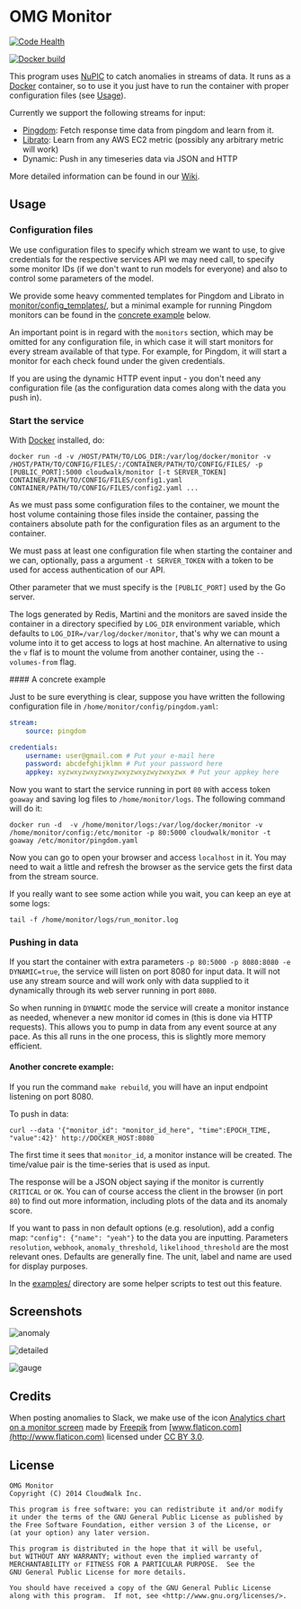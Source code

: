 # OMG Monitor

[![Code Health](https://landscape.io/github/cloudwalkio/omg-monitor/master/landscape.png)](https://landscape.io/github/cloudwalkio/omg-monitor/master)

[![Docker build](http://dockeri.co/image/cloudwalk/monitor)](https://registry.hub.docker.com/u/cloudwalk/monitor/)

This program uses [NuPIC] to catch anomalies in streams of data. It runs as a [Docker] container, so to use it you just have to run the container with proper configuration files (see [Usage](#usage)).

Currently we support the following streams for input:
* [Pingdom]: Fetch response time data from pingdom and learn from it.
* [Librato]: Learn from any AWS EC2 metric (possibly any arbitrary metric will work)
* Dynamic: Push in any timeseries data via JSON and HTTP

More detailed information can be found in our [Wiki].

## Usage

### Configuration files

We use configuration files to specify which stream we want to use, to give
credentials for the respective services API we may need call, to
specify some monitor IDs (if we don't want to run models for everyone)  and
also to control some parameters of the model.

We provide some heavy commented templates for Pingdom and Librato in [monitor/config_templates/], but
a minimal example for running Pingdom monitors can be found in the [concrete example](#concrete) below.

An important point is in regard with the `monitors` section, which may be omitted for any configuration file, in which case it will start monitors for every stream available of that type. For example, for Pingdom, it will start a monitor for each check found under the given credentials.

If you are using the dynamic HTTP event input - you don't need any configuration file (as the configuration data comes along with the data you push in).

### Start the service

With [Docker] installed, do:
```
docker run -d -v /HOST/PATH/TO/LOG_DIR:/var/log/docker/monitor -v /HOST/PATH/TO/CONFIG/FILES/:/CONTAINER/PATH/TO/CONFIG/FILES/ -p [PUBLIC_PORT]:5000 cloudwalk/monitor [-t SERVER_TOKEN] CONTAINER/PATH/TO/CONFIG/FILES/config1.yaml CONTAINER/PATH/TO/CONFIG/FILES/config2.yaml ...
```

As we must pass some configuration files to the container, we mount the host volume containing those files inside the container, passing the containers absolute path for the configuration files as an argument to the container.

We must pass at least one configuration file when starting the container and we can, optionally, pass a argument `-t SERVER_TOKEN` with a token to be used for access authentication of our API.

Other parameter that we must specify is the  `[PUBLIC_PORT]` used by the Go server.

The logs generated by Redis, Martini and the monitors are saved inside the container
in a directory specified by `LOG_DIR` environment variable, which defaults to
`LOG_DIR=/var/log/docker/monitor`, that's why we can mount a volume into it to
get access to logs at host machine. An alternative to using the `v` flaf is to
mount the volume from another container, using the `--volumes-from` flag.

<a name="concrete"/>
#### A concrete example

Just to be sure everything is clear, suppose you have written the following configuration file
in `/home/monitor/config/pingdom.yaml`:
```yaml
stream:
    source: pingdom

credentials:
    username: user@gmail.com # Put your e-mail here
    password: abcdefghijklmn # Put your password here
    appkey: xyzwxyzwxyzwxyzwxyzwxyzwyzwxyzwx # Put your appkey here
```
Now you want to start the service running in port `80` with access token `goaway`
and saving log files to `/home/monitor/logs`.
The following command will do it:
```
docker run -d  -v /home/monitor/logs:/var/log/docker/monitor -v /home/monitor/config:/etc/monitor -p 80:5000 cloudwalk/monitor -t goaway /etc/monitor/pingdom.yaml
```

Now you can go to open your browser and access `localhost` in it. You may need to
wait a little and refresh the browser as the service gets the first data from the stream source.

If you really want to see some action while you wait, you can keep an eye at some logs:
```
tail -f /home/monitor/logs/run_monitor.log
```

### Pushing in data

If you start the container with extra parameters `-p 80:5000 -p 8080:8080 -e DYNAMIC=true`,
the service will listen on port 8080 for input data. It will not use any stream
source and will work only with data supplied to it dynamically through its web
server running in port `8080`.

So when running in `DYNAMIC` mode the service will create a monitor instance as
needed, whenever a new monitor id comes in (this is done via HTTP requests).
This allows you to pump in data from any event source at any pace.
As this all runs in the one process, this is slightly more memory efficient.

#### Another concrete example:

If you run the command `make rebuild`, you will have an input endpoint listening on port 8080.

To push in data:

```
curl --data '{"monitor_id": "monitor_id_here", "time":EPOCH_TIME, "value":42}' http://DOCKER_HOST:8080
```
The first time it sees that `monitor_id`, a monitor instance will be created.
The time/value pair is the time-series that is used as input.

The response will be a JSON object saying if the monitor is currently `CRITICAL` or `OK`.
You can of course access the client in the browser (in port `80`) to find out more information,
including plots of the data and its anomaly score.

If you want to pass in non default options (e.g. resolution), add a config map:
`"config": {"name": "yeah"}` to the data you are inputting. Parameters `resolution`, `webhook`, `anomaly_threshold`, `likelihood_threshold` are the
most relevant ones. Defaults are generally fine. The unit, label and name are used for display purposes.

In the [examples/] directory are some helper scripts to test out this feature.

## Screenshots

![anomaly](https://rawgithub.com/cloudwalkio/omg-monitor/master/docs/images/anomaly.png)

![detailed](https://rawgithub.com/cloudwalkio/omg-monitor/master/docs/images/detailed.png)

![gauge](https://rawgithub.com/cloudwalkio/omg-monitor/master/docs/images/gauge.png)

## Credits

When posting anomalies to Slack, we make use of the icon [Analytics chart on a monitor screen](http://www.flaticon.com/free-icon/analytics-chart-on-a-monitor-screen_35943) made by [Freepik](http://www.freepik.com) from [www.flaticon.com](http://www.flaticon.com) licensed under [CC BY 3.0](http://creativecommons.org/licenses/by/3.0/).

## License
```
OMG Monitor
Copyright (C) 2014 CloudWalk Inc.

This program is free software: you can redistribute it and/or modify
it under the terms of the GNU General Public License as published by
the Free Software Foundation, either version 3 of the License, or
(at your option) any later version.

This program is distributed in the hope that it will be useful,
but WITHOUT ANY WARRANTY; without even the implied warranty of
MERCHANTABILITY or FITNESS FOR A PARTICULAR PURPOSE.  See the
GNU General Public License for more details.

You should have received a copy of the GNU General Public License
along with this program.  If not, see <http://www.gnu.org/licenses/>.

```
[Wiki]:https://github.com/cloudwalkio/omg-monitor/wiki
[NuPIC]:https://github.com/numenta/nupic
[Docker]:https://www.docker.io/
[Pingdom]:https://www.pingdom.com/
[Librato]:https://metrics.librato.com/
[monitor/config_templates/]:monitor/config_templates/
[examples/]:https://github.com/cloudwalkio/omg-monitor/tree/master/examples
